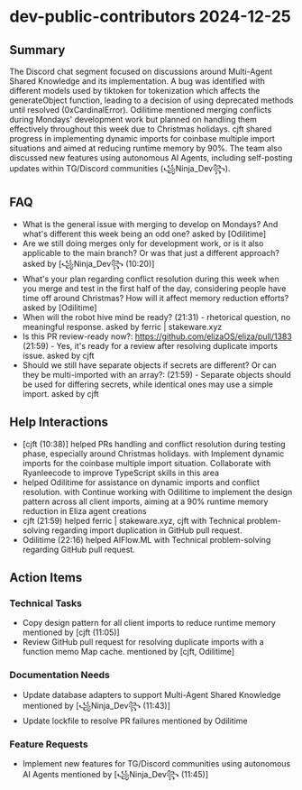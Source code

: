 # dev-public-contributors 2024-12-25

## Summary
The Discord chat segment focused on discussions around Multi-Agent Shared Knowledge and its implementation. A bug was identified with different models used by tiktoken for tokenization which affects the generateObject function, leading to a decision of using deprecated methods until resolved (0xCardinalError). Odilitime mentioned merging conflicts during Mondays' development work but planned on handling them effectively throughout this week due to Christmas holidays. cjft shared progress in implementing dynamic imports for coinbase multiple import situations and aimed at reducing runtime memory by 90%. The team also discussed new features using autonomous AI Agents, including self-posting updates within TG/Discord communities (꧁Ninja_Dev꧂).

## FAQ
- What is the general issue with merging to develop on Mondays? And what's different this week being an odd one? asked by [Odilitime]
- Are we still doing merges only for development work, or is it also applicable to the main branch? Or was that just a different approach? asked by [꧁Ninja_Dev꧂ (10:20)]
- What's your plan regarding conflict resolution during this week when you merge and test in the first half of the day, considering people have time off around Christmas? How will it affect memory reduction efforts? asked by [Odilitime]
- When will the robot hive mind be ready? (21:31) - rhetorical question, no meaningful response. asked by ferric | stakeware.xyz
- Is this PR review-ready now?: https://github.com/elizaOS/eliza/pull/1383 (21:59) - Yes, it's ready for a review after resolving duplicate imports issue. asked by cjft
- Should we still have separate objects if secrets are different? Or can they be multi-imported with an array?: (21:59) - Separate objects should be used for differing secrets, while identical ones may use a simple import. asked by cjft

## Help Interactions
- [cjft (10:38)] helped PRs handling and conflict resolution during testing phase, especially around Christmas holidays. with Implement dynamic imports for the coinbase multiple import situation. Collaborate with Ryanleecode to improve TypeScript skills in this area
-  helped Odilitime for assistance on dynamic imports and conflict resolution. with Continue working with Odilitime to implement the design pattern across all client imports, aiming at a 90% runtime memory reduction in Eliza agent creations
- cjft (21:59) helped ferric | stakeware.xyz, cjft with Technical problem-solving regarding import duplication in GitHub pull request.
- Odilitime (22:16) helped AIFlow.ML with Technical problem-solving regarding GitHub pull request.

## Action Items

### Technical Tasks
- Copy design pattern for all client imports to reduce runtime memory mentioned by [cjft (11:05)]
- Review GitHub pull request for resolving duplicate imports with a function memo Map cache. mentioned by [cjft, Odilitime]

### Documentation Needs
- Update database adapters to support Multi-Agent Shared Knowledge mentioned by [꧁Ninja_Dev꧂ (11:43)]
- Update lockfile to resolve PR failures mentioned by Odilitime

### Feature Requests
- Implement new features for TG/Discord communities using autonomous AI Agents mentioned by [꧁Ninja_Dev꧂ (11:45)]